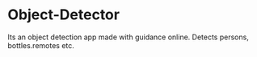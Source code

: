 # Object-Detector
Its an object detection app made with guidance online. Detects persons, bottles.remotes etc.
